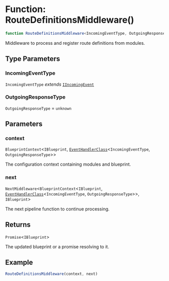 # Function: RouteDefinitionsMiddleware()

```ts
function RouteDefinitionsMiddleware<IncomingEventType, OutgoingResponseType>(context, next): Promise<IBlueprint>;
```

Middleware to process and register route definitions from modules.

## Type Parameters

### IncomingEventType

`IncomingEventType` *extends* [`IIncomingEvent`](../../../declarations/interfaces/IIncomingEvent.md)

### OutgoingResponseType

`OutgoingResponseType` = `unknown`

## Parameters

### context

`BlueprintContext`\<`IBlueprint`, [`EventHandlerClass`](../../../declarations/type-aliases/EventHandlerClass.md)\<`IncomingEventType`, `OutgoingResponseType`\>\>

The configuration context containing modules and blueprint.

### next

`NextMiddleware`\<`BlueprintContext`\<`IBlueprint`, [`EventHandlerClass`](../../../declarations/type-aliases/EventHandlerClass.md)\<`IncomingEventType`, `OutgoingResponseType`\>\>, `IBlueprint`\>

The next pipeline function to continue processing.

## Returns

`Promise`\<`IBlueprint`\>

The updated blueprint or a promise resolving to it.

## Example

```typescript
RouteDefinitionsMiddleware(context, next)
```
